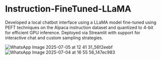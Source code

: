 # Instruction-FineTuned-LLaMA

Developed a local chatbot interface using a LLaMA model fine-tuned using PEFT techniques on the Alpaca instruction dataset and quantized to 4-bit for efficient GPU inference. Deployed via Streamlit with support for interactive chat and custom sampling strategies.

![WhatsApp Image 2025-07-05 at 12 41 31_56f2eebf](https://github.com/user-attachments/assets/6674bd07-630a-49e8-975e-cc30c14d5b36)
![WhatsApp Image 2025-07-04 at 16 55 56_147ec983](https://github.com/user-attachments/assets/f0c03794-ae6c-4d0c-bc38-6e61b2a94087)
